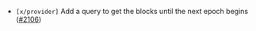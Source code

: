 - `[x/provider]` Add a query to get the blocks until the next epoch begins
  ([\#2106](https://github.com/Roc8Trppn/interchain-security/pull/2106))
